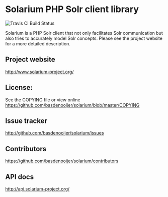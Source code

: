 # Solarium PHP Solr client library

![Travis CI Build Status](https://secure.travis-ci.org/basdenooijer/solarium.png?branch=master,develop)

Solarium is a PHP Solr client that not only facilitates Solr communication but
also tries to accurately model Solr concepts.
Please see the project website for a more detailed description.

## Project website
http://www.solarium-project.org/

## License:
See the COPYING file or view online
https://github.com/basdenooijer/solarium/blob/master/COPYING

## Issue tracker
http://github.com/basdenooijer/solarium/issues

## Contributors
https://github.com/basdenooijer/solarium/contributors

## API docs
http://api.solarium-project.org/